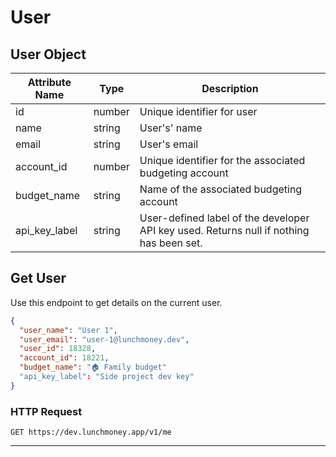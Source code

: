 # User

## User Object

| Attribute Name | Type   | Description                                                                             |
| -------------- | ------ | --------------------------------------------------------------------------------------- |
| id             | number | Unique identifier for user                                                              |
| name           | string | User's' name                                                                            |
| email          | string | User's email                                                                            |
| account_id     | number | Unique identifier for the associated budgeting account                                  |
| budget_name    | string | Name of the associated budgeting account                                                |
| api_key_label  | string | User-defined label of the developer API key used. Returns null if nothing has been set. |

## Get User

Use this endpoint to get details on the current user.

```json
{
  "user_name": "User 1",
  "user_email": "user-1@lunchmoney.dev",
  "user_id": 18328,
  "account_id": 18221,
  "budget_name": "🏠 Family budget"
  "api_key_label": "Side project dev key"
}
```

### HTTP Request

`GET https://dev.lunchmoney.app/v1/me`

---
